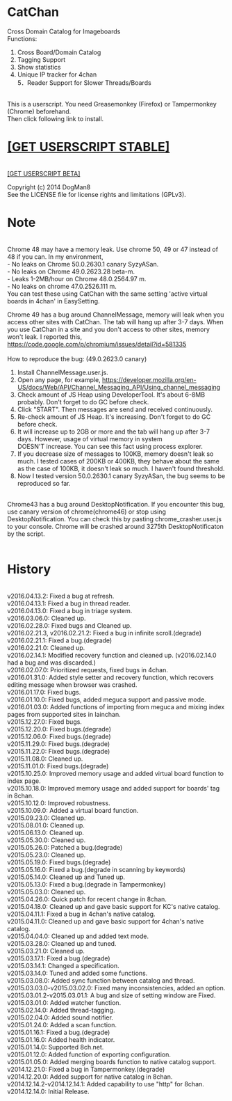 CatChan
=======

Cross Domain Catalog for Imageboards<br>
Functions:<br>
1. Cross Board/Domain Catalog<br>
2. Tagging Support<br>
3. Show statistics<br>
4. Unique IP tracker for 4chan<br>
5．Reader Support for Slower Threads/Boards<br>
<br>
This is a userscript. You need Greasemonkey (Firefox) or Tampermonkey (Chrome) beforehand.<br>
Then click following link to install.<br>
<h1><a href="https://raw.github.com/Dogman8/CatChan/master/CatChan.user.js">[GET USERSCRIPT STABLE]</a></h1><br>
<a href="https://raw.github.com/Dogman8/CatChan/develop/CatChan.user.js">[GET USERSCRIPT BETA]</a><br>

Copyright (c) 2014 DogMan8<br>
See the LICENSE file for license rights and limitations (GPLv3).<br>


<h1>Note</h1><br>
Chrome 48 may have a memory leak. Use chrome 50, 49 or 47 instead of 48 if you can. In my environment,<br>
- No leaks on Chrome 50.0.2630.1 canary SyzyASan.<br>
- No leaks on Chrome 49.0.2623.28 beta-m.<br>
- Leaks 1-2MB/hour on Chrome 48.0.2564.97 m.<br>
- No leaks on chrome 47.0.2526.111 m.<br>
You can test these using CatChan with the same setting 'active virtual boards in 4chan' in EasySetting.
<br>

Chrome 49 has a bug around ChannelMessage, memory will leak when you access other sites with CatChan. The tab will hang up after 3-7 days. When you use CatChan in a site and you don't access to other sites, memory won't leak. I reported this, https://code.google.com/p/chromium/issues/detail?id=581335 <br>
<br>
How to reproduce the bug: (49.0.2623.0 canary)<br>
1. Install ChannelMessage.user.js. <br>
2. Open any page, for example, https://developer.mozilla.org/en-US/docs/Web/API/Channel_Messaging_API/Using_channel_messaging<br>
3. Check amount of JS Heap using DeveloperTool. It's about 6-8MB probably. Don't forget to do GC before check.<br>
4. Click "START". Then messages are send and received continuously.<br>
5. Re-check amount of JS Heap. It's increasing. Don't forget to do GC before check.<br>
6. It will increase up to 2GB or more and the tab will hang up after 3-7 days. However, usage of virtual memory in system<br> DOESN'T increase. You can see this fact using process explorer.<br>
7. If you decrease size of messages to 100KB, memory doesn't leak so much. I tested cases of 200KB or 400KB, they behave about the same as the case of 100KB, it doesn't leak so much. I haven't found threshold.<br>
8. Now I tested version 50.0.2630.1 canary SyzyASan, the bug seems to be reproduced so far.<br>
<br> 
Chrome43 has a bug around DesktopNotification. If you encounter this bug, use canary version of chrome(chrome46) or stop using DesktopNotification. You can check this by pasting chrome_crasher.user.js to your console. Chrome will be crashed around 3275th DesktopNotificaton by the script.<br>
<br>

<h1>History</h1><br>
v2016.04.13.2: Fixed a bug at refresh.<br>
v2016.04.13.1: Fixed a bug in thread reader.<br>
v2016.04.13.0: Fixed a bug in triage system.<br>
v2016.03.06.0: Cleaned up.<br>
v2016.02.28.0: Fixed bugs and Cleaned up.<br>
v2016.02.21.3, v2016.02.21.2: Fixed a bug in infinite scroll.(degrade)<br>
v2016.02.21.1: Fixed a bug.(degrade)<br>
v2016.02.21.0: Cleaned up.<br>
v2016.02.14.1: Modified recovery function and cleaned up. (v2016.02.14.0 had a bug and was discarded.)<br>
v2016.02.07.0: Prioritized requests, fixed bugs in 4chan.<br>
v2016.01.31.0: Added style setter and recovery function, which recovers editing message when browser was crashed.<br>
v2016.01.17.0: Fixed bugs.<br>
v2016.01.10.0: Fixed bugs, added meguca support and passive mode.<br>
v2016.01.03.0: Added functions of importing from meguca and mixing index pages from supported sites in lainchan.<br>
v2015.12.27.0: Fixed bugs.<br>
v2015.12.20.0: Fixed bugs.(degrade)<br>
v2015.12.06.0: Fixed bugs.(degrade)<br>
v2015.11.29.0: Fixed bugs.(degrade)<br>
v2015.11.22.0: Fixed bugs.(degrade)<br>
v2015.11.08.0: Cleaned up.<br>
v2015.11.01.0: Fixed bugs.(degrade)<br>
v2015.10.25.0: Improved memory usage and added virtual board function to index page.<br>
v2015.10.18.0: Improved memory usage and added support for boards' tag in 8chan.<br>
v2015.10.12.0: Improved robustness.<br>
v2015.10.09.0: Added a virtual board function.<br>
v2015.09.23.0: Cleaned up.<br>
v2015.08.01.0: Cleaned up.<br>
v2015.06.13.0: Cleaned up.<br>
v2015.05.30.0: Cleaned up.<br>
v2015.05.26.0: Patched a bug.(degrade)<br>
v2015.05.23.0: Cleaned up.<br>
v2015.05.19.0: Fixed bugs.(degrade)<br>
v2015.05.16.0: Fixed a bug.(degrade in scanning by keywords)<br>
v2015.05.14.0: Cleaned up and Tuned up.<br>
v2015.05.13.0: Fixed a bug.(degrade in Tampermonkey)<br>
v2015.05.03.0: Cleaned up.<br>
v2015.04.26.0: Quick patch for recent change in 8chan.<br>
v2015.04.18.0: Cleaned up and gave basic support for KC's native catalog.<br>
v2015.04.11.1: Fixed a bug in 4chan's native catalog.<br>
v2015.04.11.0: Cleaned up and gave basic support for 4chan's native catalog.<br>
v2015.04.04.0: Cleaned up and added text mode.<br>
v2015.03.28.0: Cleaned up and tuned.<br>
v2015.03.21.0: Cleaned up.<br>
v2015.03.17.1: Fixed a bug.(degrade)<br>
v2015.03.14.1: Changed a specification.<br>
v2015.03.14.0: Tuned and added some functions.<br>
v2015.03.08.0: Added sync function between catalog and thread.<br>
v2015.03.03.0-v2015.03.02.0: Fixed many inconsistencies, added an option.<br>
v2015.03.01.2-v2015.03.01.1: A bug and size of setting window are Fixed.<br>
v2015.03.01.0: Added watcher function.<br>
v2015.02.14.0: Added thread-tagging.<br>
v2015.02.04.0: Added sound notifier.<br>
v2015.01.24.0: Added a scan function.<br>
v2015.01.16.1: Fixed a bug.(degrade)<br>
v2015.01.16.0: Added health indicator.<br>
v2015.01.14.0: Supported 8ch.net.<br>
v2015.01.12.0: Added function of exporting configuration.<br>
v2015.01.05.0: Added merging boards function to native catalog support.<br>
v2014.12.21.0: Fixed a bug in Tampermonkey.(degrade)<br>
v2014.12.20.0: Added support for native catalog in 8chan.<br>
v2014.12.14.2-v2014.12.14.1: Added capability to use "http" for 8chan.<br>
v2014.12.14.0: Initial Release.<br>

